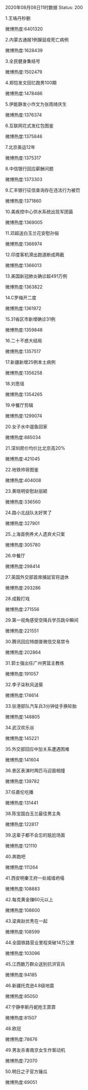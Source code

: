 2020年08月08日11时数据
Status: 200

1.王珞丹秒删

微博热度:6401320

2.内蒙古通报1例腺鼠疫死亡病例

微博热度:1628439

3.全民健身集结号

微博热度:1502479

4.郑恺发文回忆跑男100期

微博热度:1478486

5.伊能静发小作文为张雨绮庆生

微博热度:1376374

6.互联网花式发红包图鉴

微博热度:1375846

7.北京奥运12年

微博热度:1375317

8.中信银行回应薪酬问题

微博热度:1373303

9.汇丰银行征信查询存在违法行为被罚

微博热度:1371860

10.美疾控中心供水系统出现军团菌

微博热度:1369005

11.邓超送白玉兰花安慰孙俪

微博热度:1366974

12.印度客机滑出跑道断成两截

微博热度:1366013

13.美国新冠肺炎确诊超491万例

微博热度:1363822

14.C罗梅开二度

微博热度:1361972

15.31省区市新增确诊31例

微博热度:1359848

16.二十不惑大结局

微博热度:1357517

17.新疆新增25例本土病例

微博热度:1356258

18.刘思瑶

微博热度:1354265

19.中餐厅剪辑

微博热度:1299074

20.女子水中遛鱼回家

微博热度:885034

21.深圳房价均价比北京高20%

微博热度:421045

22.地铁帅哥图鉴

微博热度:404008

23.黄晓明安慰赵丽颖

微博热度:336560

24.路小北战队太好笑了

微博热度:327901

25.上海首例养犬人遗弃犬只案

微博热度:305780

26.中餐厅

微博热度:298414

27.英国外交部首席捕鼠官将退休

微博热度:293286

28.成毅打戏

微博热度:271556

29.第一视角感受空降兵学员跳伞瞬间

微博热度:221551

30.腾讯回应特朗普微信交易禁令

微博热度:202864

31.郭士强出任广州男篮主教练

微博热度:191057

32.李子柒秋风送葵

微博热度:174614

33.驻港部队汽车兵3分钟徒手换轮胎

微博热度:148805

34.武汉欢乐谷

微博热度:145221

35.外交部回应中加关系遭遇困难

微博热度:141604

36.景区表演时两匹马迎面相撞

微博热度:139782

37.任嘉伦吃播

微博热度:131441

38.陈宝国白玉兰最佳男主角

微博热度:122817

39.这辈子都不会忘的尴尬场面

微博热度:121110

40.奔跑吧

微博热度:111264

41.西安明秦王府一处城墙坍塌

微博热度:108883

42.每克黄金赚60元以上

微博热度:108600

43.梁爽赵优秀在一起

微博热度:108599

44.全国铁路营业里程突破14万公里

微博热度:103096

45.江西数万群众送别抗洪官兵

微博热度:94185

46.新疆托克逊4.8级地震

微博热度:85050

47.宁静李斯丹妮抢王霏霏

微博热度:81507

48.欧冠

微博热度:78676

49.男友杀害南京女生作案动机

微博热度:72070

50.明日之子官方锤瓜

微博热度:69051

